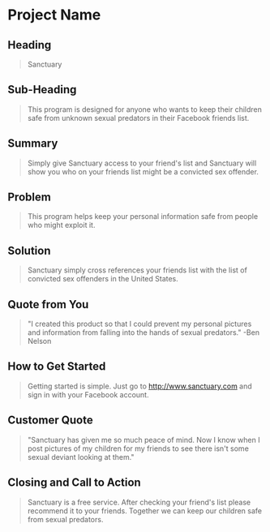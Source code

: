 # Project Name #

<!-- 

There is an approach called "working backwards" that is widely used at Amazon. They work backwards from the customer, rather than starting with an idea for a product and trying to bolt customers onto it. While working backwards can be applied to any specific product decision, using this approach is especially important when developing new products or features.

For new initiatives a product manager typically starts by writing an internal press release announcing the finished product. The target audience for the press release is the new/updated product's customers, which can be retail customers or internal users of a tool or technology. Internal press releases are centered around the customer problem, how current solutions (internal or external) fail, and how the new product will blow away existing solutions.

Keep it simple. 3-4 sentences for each heading. Cut out the fat. Don't make it into a spec.

Oh, and I also like to write press-releases in what I call "Oprah-speak" for mainstream consumer products. Imagine you're sitting on Oprah's couch and have just explained the product to her, and then you listen as she explains it to her audience. That's "Oprah-speak", not "Geek-speak".

 -->
 
## Heading ##
  > Sanctuary
## Sub-Heading ##
  > This program is designed for anyone who wants to keep their children safe from unknown sexual predators in their Facebook friends list.

## Summary ##
  > Simply give Sanctuary access to your friend's list and Sanctuary will show you who on your friends list might be a convicted sex offender.

## Problem ##
  > This program helps keep your personal information safe from people who might exploit it.

## Solution ##
  > Sanctuary simply cross references your friends list with the list of convicted sex offenders in the United States.

## Quote from You ##
  > "I created this product so that I could prevent my personal pictures and information from falling into the hands of sexual predators." -Ben Nelson

## How to Get Started ##
  > Getting started is simple.  Just go to http://www.sanctuary.com and sign in with your Facebook account.

## Customer Quote ##
  > "Sanctuary has given me so much peace of mind.  Now I know when I post pictures of my children for my friends to see there isn't some sexual deviant looking at them."

## Closing and Call to Action ##
  > Sanctuary is a free service.  After checking your friend's list please recommend it to your friends.  Together we can keep our children safe from sexual predators.
